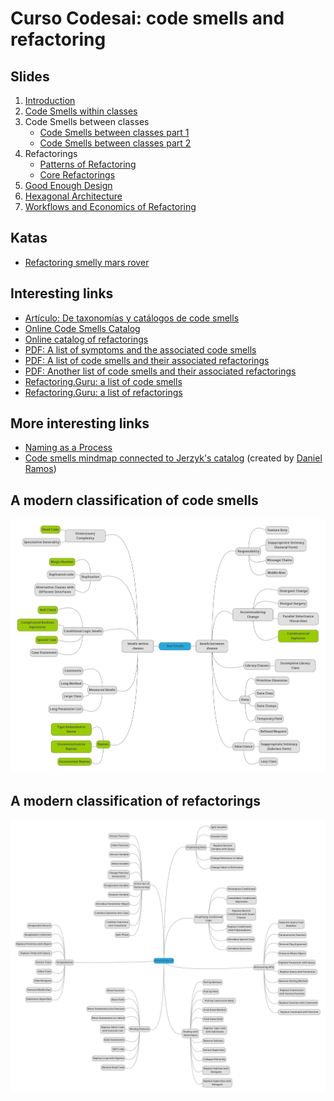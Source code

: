 # Curso Codesai: code smells and refactoring

## Slides
1. [Introduction](./documentation/slides/1_Introduction.pdf)
2. [Code Smells within classes](documentation%2Fslides%2F2_Code_Smells_within_classes.pdf)
3. Code Smells between classes
   * [Code Smells between classes part 1](documentation/slides/3a_Code_Smells_between_classes.pdf)
   * [Code Smells between classes part 2](documentation/slides/3b_Code_Smells_between_classes.pdf)
4. Refactorings
   * [Patterns of Refactoring](documentation/slides/4a_Patterns_of_Refactoring.pdf)
   * [Core Refactorings](documentation/slides/4b_Core_Refactorings.pdf)
5. [Good Enough Design](documentation/slides/5_Good_Enough_Design.pdf)
6. [Hexagonal Architecture](documentation/slides/6_Hexagonal_Architecture.pdf)
7. [Workflows and Economics of Refactoring](documentation/slides/7_Workflows_and_Economics_of_Refactoring.pdf)

## Katas
* [Refactoring smelly mars rover](./katas/refactoring-smelly-mars-rover)

## Interesting links
* [Artículo: De taxonomías y catálogos de code smells](https://codesai.com/posts/2022/09/code-smells-taxonomies-and-catalogs)
* [Online Code Smells Catalog](https://luzkan.github.io/smells/)
* [Online catalog of refactorings](https://refactoring.com/catalog/)
* [PDF: A list of symptoms and the associated code smells](documentation/smells-and-their-solutions/wake_symptoms_and_smells.pdf)
* [PDF: A list of code smells and their associated refactorings](documentation/smells-and-their-solutions/wake_smells_to_refactorings.pdf)
* [PDF: Another list of code smells and their associated refactorings](documentation/smells-and-their-solutions/wake_smells_to_refactorings.pdf)
* [Refactoring.Guru: a list of code smells](https://refactoring.guru/refactoring/smells)
* [Refactoring.Guru: a list of refactorings](https://refactoring.guru/refactoring/techniques)

## More interesting links
* [Naming as a Process](https://www.digdeeproots.com/articles/on/naming-process/)
* [Code smells mindmap connected to Jerzyk's catalog](https://www.mindmeister.com/app/map/3025490820?t=nCw69SqYKL) (created by [Daniel Ramos](https://twitter.com/DanielRamosAcos))

## A modern classification of code smells
![Code Smells map](documentation/images/code_smells_wake_map.png)

## A modern classification of refactorings
![refactorings map](documentation/images/refactoring_edicion_2.jpeg)
